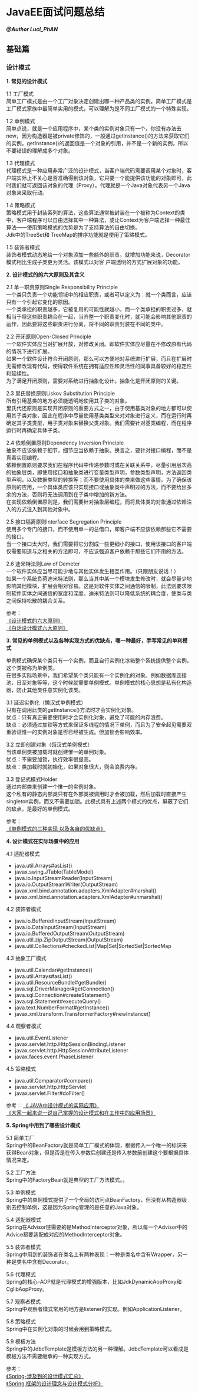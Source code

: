 # JavaEE面试问题总结

##### @Author LucI_PhAN

## 基础篇

### 设计模式

**1. 常见的设计模式**

1.1 工厂模式  
简单工厂模式是由一个工厂对象决定创建出哪一种产品类的实例。简单工厂模式是工厂模式家族中最简单实用的模式，可以理解为是不同工厂模式的一个特殊实现。

1.2 单例模式  
简单点说，就是一个应用程序中，某个类的实例对象只有一个，你没有办法去new，因为构造器是被private修饰的，一般通过getInstance()的方法来获取它们的实例。getInstance()的返回值是一个对象的引用，并不是一个新的实例，所以不要错误的理解成多个对象。

1.3 代理模式  
代理模式是一种应用非常广泛的设计模式，当客户端代码需要调用某个对象时，客户端实际上不关心是否准确得到该对象，它只要一个能提供该功能的对象即可，此时我们就可返回该对象的代理（Proxy）。代理就是一个Java对象代表另一个Java对象来采取行动。

1.4 策略模式  
策略模式用于封装系列的算法，这些算法通常被封装在一个被称为Context的类中，客户端程序可以自由选择其中一种算法，或让Context为客户端选择一种最佳算法——使用策略模式的优势是为了支持算法的自由切换。  
Jdk中的TreeSet和 TreeMap的排序功能就是使用了策略模式。

1.5 装饰者模式  
装饰者模式动态地给一个对象添加一些额外的职责。就增加功能来说，Decorator模式相比生成子类更为灵活。该模式以对客 户端透明的方式扩展对象的功能。

**2. 设计模式的的六大原则及其含义**

2.1 单一职责原则Single Responsibility Principle  
一个类只负责一个功能领域中的相应职责，或者可以定义为：就一个类而言，应该只有一个引起它变化的原因。  
一个类承担的职责越多，它被复用的可能性就越小，而一个类承担的职责过多，就相当于将这些职责耦合在一起，当齐整一个职责变化时，就可能会影响其他职责的运作，因此要将这些职责进行分离，将不同的职责封装在不同的类中。

2.2 开闭原则Open-Closed Principle  
一个软件实体应当对扩展开放，对修改关闭。即软件实体应尽量在不修改原有代码的情况下进行扩展。  
如果一个软件设计符合开闭原则，那么可以方便地对系统进行扩展，而且在扩展时无需修改现有代码，使得软件系统在拥有适应性和灵活性的同事具备较好的稳定性和延续性。   
为了满足开闭原则，需要对系统进行抽象化设计。抽象化是开闭原则的关键。

2.3 里氏替换原则Liskov Substitution Principle  
所有引用基类的地方必须能透明地使用其子类的对象。  
里氏代还原则是实现开闭原则的重要方式之一，由于使用基类对象的地方都可以使用其子类对象，因此在程序中尽量使用基类类型来对对象进行定义，而在运行时再确定其子类类型，用子类对象来替换父类对象。我们需要针对基类编程，而在程序运行时再确定具体子类。

2.4 依赖倒置原则Dependency Inversion Principle  
抽象不应该依赖于细节，细节应当依赖于抽象。换言之，要针对接口编程，而不是真毒实现编程。  
依赖倒置原则要求我们在程序代码中传递参数时或在关联关系中，尽量引用层次高的抽象层类，即使用接口和抽象类进行变量类型声明，参数类型声明，方法返回类型声明，以及数据类型的转换等；而不要使用具体的类来做这些事情。为了确保该原则的应用，一个具体类应该只实现接口或抽象类中声明过的方法，而不要给出多余的方法，否则将无法调用到在子类中增加的新方法。  
在实现依赖倒置原则是，我们需要针对抽象层编程，而将具体类的对象通过依赖注入的方式注入到其他对象中。

2.5 接口隔离原则Interface Segregation Principle  
使用多个专门的接口，而不使用单一的总借口，即客户端不应该依赖那些它不需要的接口。  
当一个接口太大时，我们需要将它分割成一些更细小的接口，使用该接口的客户端仅需要知道与之相关的方法即可，不应该强迫客户依赖于那些它们不用的方法。

2.6 迪米特法则Law of Demeter  
一个软件实体应当尽可能少地与其他实体发生相互作用。（只跟朋友说话！）  
如果一个系统负荷迪米特法则，那么当其中某一个模块发生修改时，就会尽量少地影响其他模块，扩展会相对容易。这是对软件实体之间通信的限制，此法则要求限制软件实体之间通信的宽度和深度。迪米特法则可以降低系统的耦合度，使类与类之间保持松散的耦合关系。

参考：  
[《设计模式的六大原则》](https://blog.csdn.net/xiaoxinyu316/article/details/61930007)  
[《白话设计模式六大原则》](https://www.jianshu.com/p/a489dd5ad1fe)

**3. 常见的单例模式以及各种实现方式的优缺点，哪一种最好，手写常见的单利模式**

单例模式确保某个类只有一个实例，而且自行实例化冰箱整个系统提供整个实例。这个类被称为单例类。  
在很多实际场景中，我们希望某个类只能有一个实例化的对象。例如数据库连接池，日至对象等等，这个时候就需要单例模式。单例模式的核心思想是私有化构造器，防止其他类任意实例化该类。

3.1 延迟实例化（懒汉式单例模式）  
只有在调用此类的getInstance()方法时才会实例化对象。  
优点：只有真正需要使用时才会实例化对象，避免了可能的内存浪费。  
缺点：必须通过加锁等方式来保证多线程的情况下单例，而且为了安全起见需要双重验证惟一的实例对象是否已经被生成。但加锁会影响效率。

3.2 立即创建对象（饿汉式单例模式）  
当该单例类被加载时就创建惟一的单例对象。  
优点：不需要加锁，执行效率很提高。  
缺点：类加载时就初始化，如果对象很大，则会浪费内存。

3.3 登记式模式Holder  
通过内部类来创建一个惟一的实例对象。  
这个私有的静态内部类只有在外部类被调用时才会被加载，然后加载时直接产生singleton实例，而又不需要加锁。此模式具有上述两个模式的优点，屏蔽了它们的缺点，是最好的单例模式。

参考：  
[《单例模式的三种实现 以及各自的优缺点》](https://blog.csdn.net/YECrazy/article/details/79481964)

**4. 设计模式在实际场景中的应用**

4.1 适配器模式  
- java.util.Arrays#asList()
- javax.swing.JTable(TableModel)
- java.io.InputStreamReader(InputStream)
- java.io.OutputStreamWriter(OutputStream)
- javax.xml.bind.annotation.adapters.XmlAdapter#marshal()
- javax.xml.bind.annotation.adapters.XmlAdapter#unmarshal()

4.2 装饰者模式  
- java.io.BufferedInputStream(InputStream)
- java.io.DataInputStream(InputStream)
- java.io.BufferedOutputStream(OutputStream)
- java.util.zip.ZipOutputStream(OutputStream)
- java.util.Collections#checkedList|Map|Set|SortedSet|SortedMap

4.3 抽象工厂模式  
- java.util.Calendar#getInstance()
- java.util.Arrays#asList()
- java.util.ResourceBundle#getBundle()
- java.sql.DriverManager#getConnection()
- java.sql.Connection#createStatement()
- java.sql.Statement#executeQuery()
- java.text.NumberFormat#getInstance()
- javax.xml.transform.TransformerFactory#newInstance()

4.4 观察者模式  
- java.util.EventListener
- javax.servlet.http.HttpSessionBindingListener
- javax.servlet.http.HttpSessionAttributeListener
- javax.faces.event.PhaseListener

4.5 策略模式  
- java.util.Comparator#compare()
- javax.servlet.http.HttpServlet
- javax.servlet.Filter#doFilter()

参考：
[《 JAVA中设计模式的实际应用》](https://blog.csdn.net/seudongnan/article/details/60322023)  
[《大家一起来说一说自己掌握的设计模式和在工作中的应用场景》](https://bbs.csdn.net/topics/390573655)

**5. Spring中用到了哪些设计模式**

5.1 简单工厂  
Spring中的BeanFactory就是简单工厂模式的体现，根据传入一个唯一的标识来获得Bean对象，但是否是在传入参数后创建还是传入参数前创建这个要根据具体情况来定。

5.2 工厂方法  
Spring中的FactoryBean就是典型的工厂方法模式。。

5.3 单例模式  
Spring中的单例模式提供了一个全局的访问点BeanFactory，但没有从构造器级别去控制单例，这是因为Spring管理的是任意的Java对象。

5.4 适配器模式  
Spring在Advisor链需要的是MethodInterceptor对象，所以每一个Advisor中的Advice都要适配成对应的MethodInterceptor对象。

5.5 装饰者模式  
Spring中用到的装饰者在类名上有两种表现：一种是类名中含有Wrapper，另一种是类名中含有Decorator。

5.6 代理模式  
Spring的核心-AOP就是代理模式的增强版本，比如JdkDynamicAopProxy和CglibAopProxy。

5.7 观察者模式  
Spring中观察者模式常用的地方是listener的实现。例如ApplicationListener。

5.8 策略模式  
Spring中在实例化对象的时候会用到策略模式。

5.9 模板方法  
Spring中的JdbcTemplate是模板方法的另一种理解。JdbcTemplate可以看成是模板方法不需要继承的一种实现方式。

参考：  
[《Spring-涉及到的设计模式汇总》](https://www.cnblogs.com/hwaggLee/p/4510687.html)  
[《Spring 框架的设计理念与设计模式分析》](https://www.ibm.com/developerworks/cn/java/j-lo-spring-principle/)
